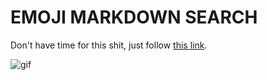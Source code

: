 # EMOJI MARKDOWN SEARCH

Don't have time for this shit, just follow [this link](https://obscure-shore-44689.herokuapp.com/).

![gif](https://media.giphy.com/media/104ueR8J1OPM2s/giphy-downsized.gif)

